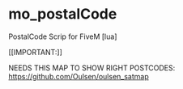 # mo_postalCode
PostalCode Scrip for FiveM [lua]

[[IMPORTANT:]]

NEEDS THIS MAP TO SHOW RIGHT POSTCODES: https://github.com/Oulsen/oulsen_satmap
